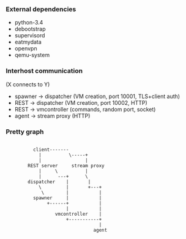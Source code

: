 ### External dependencies

* python-3.4
* debootstrap
* supervisord
* eatmydata
* openvpn
* qemu-system

### Interhost communication

(X connects to Y)

* spawner -> dispatcher (VM creation, port 10001, TLS+client auth)
* REST -> dispatcher (VM creation, port 10002, HTTP)
* REST -> vmcontroller (commands, random port, socket)
* agent -> stream proxy (HTTP)

### Pretty graph

```

          client-------
            |          \-----+
            |                |
        REST server     stream proxy
            |     \          |
            |      ---+      \
        dispatcher    |       |
            \         |       +---+
             \        |           |
          spawner     |           |
               +------+           |
                      |           |
                  vmcontroller    |
                      +-----------+
                                  |
                                agent

```
